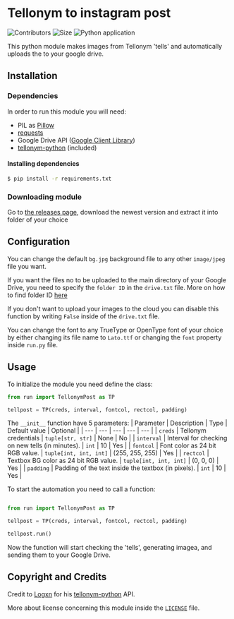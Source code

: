 # Tellonym to instagram post

![Contributors](https://img.shields.io/github/contributors/janek515/tellonym-to-instagram-post) ![Size](https://img.shields.io/github/repo-size/janek515/tellonym-to-instagram-post) ![Python application](https://github.com/janek515/tellonym-to-instagram-post/workflows/Python%20application/badge.svg?branch=master)

This python module makes images from Tellonym 'tells' and automatically uploads the to your google drive.

## Installation

### Dependencies
In order to run this module you will need:
- PIL as [Pillow](https://github.com/python-pillow/Pillow)
- [requests](https://requests.readthedocs.io/en/master/)
- Google Drive API ([Google Client Library](https://developers.google.com/api-client-library))
- [tellonym-python](https://github.com/Logxn/tellonym-python) (included)

#### Installing dependencies

```bash
$ pip install -r requirements.txt
```

### Downloading module

Go to [the releases page](https://github.com/janek515/tellonym-to-instagram-post/releases), download the newest version and extract it into folder of your choice


## Configuration

You can change the default `bg.jpg` background file to any other `image/jpeg` file you want.

If you want the files no to be uploaded to the main directory of your Google Drive, you need to specify the `folder ID` in the `drive.txt` file.
More on how to find folder ID [here](https://ploi.io/documentation/mysql/where-do-i-get-google-drive-folder-id)

If you don't want to upload your images to the cloud you can disable this function by writing `False` inside of the  `drive.txt` file.

You can change the font to any TrueType or OpenType font of your choice by either changing its file name to `Lato.ttf` or changing the `font` property inside `run.py` file.

## Usage
To initialize the module you need define the class:
```python
from run import TellonymPost as TP

tellpost = TP(creds, interval, fontcol, rectcol, padding)

```

The `__init__` function have 5 parameters:
| Parameter | Description | Type | Default value | Optional |
| --- | --- | --- | --- | --- |
| `creds` | Tellonym credentials | `tuple[str, str]` | None | No |
| `interval` | Interval for checking on new tells (in minutes). | `int` | 10 | Yes |
| `fontcol` | Font color as 24 bit RGB value. | `tuple[int, int, int]` | (255, 255, 255) | Yes |
| `rectcol` | Textbox BG color as 24 bit RGB value.  | `tuple[int, int, int]` | (0, 0, 0) | Yes |
| `padding` | Padding of the text inside the textbox (in pixels). | `int` | 10 | Yes |

To start the automation you need to call a function:
```python

from run import TellonymPost as TP

tellpost = TP(creds, interval, fontcol, rectcol, padding)

tellpost.run()

```

Now the function will start checking the 'tells', generating imagea, and sending them to your Google Drive.

## Copyright and Credits

Credit to [Logxn](https://github.com/Logxn/) for his [tellonym-python](https://github.com/Logxn/tellonym-python) API.

More about license concerning this module inside the [`LICENSE`](LICENSE) file.

